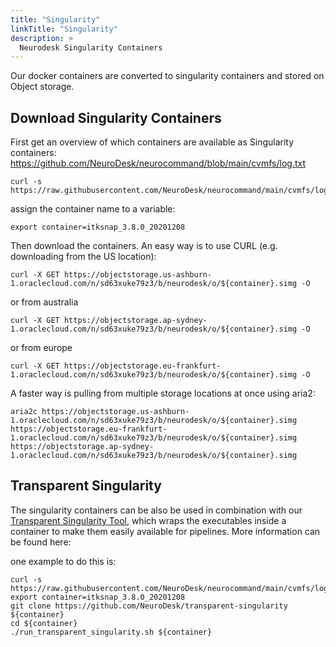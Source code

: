 ```yaml
---
title: "Singularity"
linkTitle: "Singularity"
description: >
  Neurodesk Singularity Containers
---
```


Our docker containers are converted to singularity containers and stored on Object storage.

## Download Singularity Containers
First get an overview of which containers are available as Singularity containers:
https://github.com/NeuroDesk/neurocommand/blob/main/cvmfs/log.txt
```shell
curl -s https://raw.githubusercontent.com/NeuroDesk/neurocommand/main/cvmfs/log.txt
```

assign the container name to a variable:
```shell
export container=itksnap_3.8.0_20201208
```

Then download the containers. An easy way is to use CURL (e.g. downloading from the US location):
```shell
curl -X GET https://objectstorage.us-ashburn-1.oraclecloud.com/n/sd63xuke79z3/b/neurodesk/o/${container}.simg -O
```
or from australia
```shell
curl -X GET https://objectstorage.ap-sydney-1.oraclecloud.com/n/sd63xuke79z3/b/neurodesk/o/${container}.simg -O
```
or from europe
```shell
curl -X GET https://objectstorage.eu-frankfurt-1.oraclecloud.com/n/sd63xuke79z3/b/neurodesk/o/${container}.simg -O
```


A faster way is pulling from multiple storage locations at once using aria2: 
```shell
aria2c https://objectstorage.us-ashburn-1.oraclecloud.com/n/sd63xuke79z3/b/neurodesk/o/${container}.simg https://objectstorage.eu-frankfurt-1.oraclecloud.com/n/sd63xuke79z3/b/neurodesk/o/${container}.simg https://objectstorage.ap-sydney-1.oraclecloud.com/n/sd63xuke79z3/b/neurodesk/o/${container}.simg 
```

## Transparent Singularity
The singularity containers can be also be used in combination with our [Transparent Singularity Tool](/developers/architecture/transparent_singularity), which wraps the executables inside a container to make them easily available for pipelines. More information can be found here: 

one example to do this is:
```shell
curl -s https://raw.githubusercontent.com/NeuroDesk/neurocommand/main/cvmfs/log.txt
export container=itksnap_3.8.0_20201208
git clone https://github.com/NeuroDesk/transparent-singularity ${container}
cd ${container}
./run_transparent_singularity.sh ${container}
```
